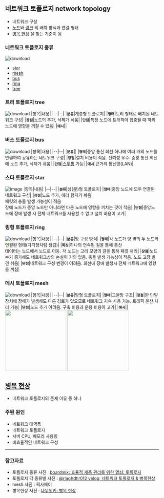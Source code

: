 ## 네트워크 토폴로지 network topology
- 네트워크 구성
- [노드](https://github.com/DevTechGrowth/study_CS/blob/main/Network/%EB%84%A4%ED%8A%B8%EC%9B%8C%ED%81%AC%20%EC%9A%A9%EC%96%B4%20%EC%A0%95%EB%A6%AC.md#%EB%85%B8%EB%93%9C-node)와 [링크](https://github.com/DevTechGrowth/study_CS/blob/main/Network/%EB%84%A4%ED%8A%B8%EC%9B%8C%ED%81%AC%20%EC%9A%A9%EC%96%B4%20%EC%A0%95%EB%A6%AC.md#%EB%A7%81%ED%81%AC-link)
의 배치 방식과 연결 형태
- [병목 현상](https://github.com/DevTechGrowth/study_CS/blob/main/Network/%EB%84%A4%ED%8A%B8%EC%9B%8C%ED%81%AC%20%EC%9A%A9%EC%96%B4%20%EC%A0%95%EB%A6%AC.md#%EB%B3%91%EB%AA%A9-%ED%98%84%EC%83%81-bottleneck)
을 찾는 기준이 됨
   
### 네트워크 토폴로지 종류
![download](https://github.com/DevTechGrowth/study_CS/assets/66158433/687761b5-9aa0-4f86-b52b-bd17bb94fbf7)
- [star](#스타-토폴로지-star)
- [mesh](#메시-토폴로지-mesh)
- [bus](#버스-토폴로지-bus)
- [ring](#링형-토폴로지-ring)
- [tree](#트리-토폴로지-tree)


### 트리 토폴로지 tree
![download](https://github.com/DevTechGrowth/study_CS/assets/66158433/1abae402-a83e-4c81-913e-5972172f066f)
|항목|내용|
|--|--|
|**`분류`**|계층형 토폴로지|
|**`형태`**|트리 형태로 배치된 네트워크 구성|
|**`장점`**|노드의 추가, 삭제가 쉬움|
|**`단점`**|특정 노드에 트래픽이 집중될 때 하위 노드에 영향을 끼칠 수 있음|
|**`예시`**||

### 버스 토폴로지 bus
![download](https://github.com/DevTechGrowth/study_CS/assets/66158433/e2a0015c-f378-43b3-b85c-a723d98f3601)
|항목|내용|
|--|--|
|**`분류`**||
|**`형태`**|중앙 통신 회선 하나에 여러 개의 노드를 연결하여 공유하는 네트워크 구성|
|**`장점`**|설치 비용이 적음. 신뢰성 우수. 중앙 통신 회선에 노드 추가, 삭제가 쉬움|
|**`단점`**|[스푸핑](https://github.com/DevTechGrowth/study_CS/blob/main/Network/%EB%84%A4%ED%8A%B8%EC%9B%8C%ED%81%AC%20%EC%9A%A9%EC%96%B4%20%EC%A0%95%EB%A6%AC.md#%EC%8A%A4%ED%91%B8%ED%95%91-spoofing) 가능|
|**`예시`**|근거리 통신망(LAN)|

### 스타 토폴로지 star
![image](https://github.com/DevTechGrowth/study_CS/assets/66158433/6b8c80da-32a7-48d4-a6bf-2c9698f74e8b)
|항목|내용|
|--|--|
|**`분류`**|성(星)형 토폴로지|
|**`형태`**|중앙 노드에 모두 연결된 네트워크 구성|
|**`장점`**|노드 추가, 에러 탐지가 쉬움</br>패킷의 충돌 발생 가능성이 적음</br>장애 노드가 중앙 노드만 아니라면 다른 노드에 영향을 끼치는 것이 적음|
|**`단점`**|중앙노드에 장애 발생 시 전체 네트워크를 사용할 수 없고 설치 비용이 고가|

### 링형 토폴로지 ring
![download](https://github.com/DevTechGrowth/study_CS/assets/66158433/56fe9e73-1fe6-4a36-83ed-f5d29792f069)
|항목|내용|
|--|--|
|**`분류`**|망 구성 방식|
|**`형태`**|각 노드가 양 옆의 두 노드와 연결된 형태(다각형처럼 생김)|
|**`특징`**|하나의 연속된 길을 통해 통신</br>데이터는 노드에서 노드로 이동. 각 노드는 고리 모양의 길을 통해 패킷 처리|
|**`장점`**|노드 수가 증가해도 네트워크상의 손실이 거의 없음. 충돌 발생 가능성이 적음. 노드 고장 발견 쉬움|
|**`단점`**|네트워크 구성 변경이 어려움. 회선에 장애 발생시 전체 네트워크에 영향을 끼침|

### 메시 토폴로지 mesh
![download](https://github.com/DevTechGrowth/study_CS/assets/66158433/f93f8407-a3a6-4a7f-9e1d-524b31581ab2)
|항목|내용|
|--|--|
|**`분류`**|망형 토폴로지|
|**`형태`**|그물망 구조|
|**`장점`**|한 단말 장치에 장애가 발생해도 다른 경로가 있으므로 네트워크 지속 사용 가능. 트래픽 분산 처리 가능|
|**`단점`**|노드 추가 어려움. 구축 비용과 운용 비용이 고가|
|**`예시`**||
<img src=https://github.com/DevTechGrowth/study_CS/assets/66158433/6f93413f-1a31-40f6-9cc7-ed0da3f8a747 width="200" height="200"/>
<img src=https://github.com/DevTechGrowth/study_CS/assets/66158433/b3e4be33-1032-4668-a215-51e2bfaa2316 width="200" height="200"/>

## [병목 현상](https://github.com/DevTechGrowth/study_CS/blob/main/Network/%EB%84%A4%ED%8A%B8%EC%9B%8C%ED%81%AC%20%EC%9A%A9%EC%96%B4%20%EC%A0%95%EB%A6%AC.md#%EB%B3%91%EB%AA%A9-%ED%98%84%EC%83%81-bottleneck)
- 네트워크 토폴로지의 존재 이유 중 하나

### 주된 원인
- 네트워크 대역폭
- 네트워크 토폴로지
- 서버 CPU, 메모리 사용량
- 비효율적인 네트워크 구성

-----
### 참고자료
- 토폴로지 종류 사진 : [boardmix: 효율적 제품 관리를 위한 열쇠: 토폴로지](https://boardmix.com/kr/news/what-does-topology-mean/)
- 토폴로지 각 종류별 사진 : [@rlaghdtlr012 velog: 네트워크 토폴로지 & 병목현상](https://velog.io/@rlaghdtlr012/%EB%84%A4%ED%8A%B8%EC%9B%8C%ED%81%AC-%ED%86%A0%ED%8F%B4%EB%A1%9C%EC%A7%80-%EB%B3%91%EB%AA%A9%ED%98%84%EC%83%81)
- mesh 사진 : 픽사베이
- 병목현상 사진 : [나무위키: 병목 현상](https://namu.wiki/w/%EB%B3%91%EB%AA%A9%20%ED%98%84%EC%83%81)
